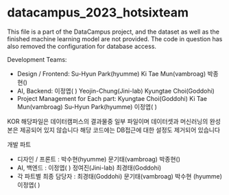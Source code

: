 # datacampus_2023_hotsixteam
This file is a part of the DataCampus project, and the dataset as well as the finished machine learning model are not provided.
The code in question has also removed the configuration for database access.

Development Teams:
- Design / Frontend: Su-Hyun Park(hyumme) Ki Tae Mun(vambroag) 박종현()
- AI, Backend: 이정엽( ) Yeojin-Chung(Jini-lab) Kyungtae Choi(Goddohi)
- Project Management for Each part: Kyungtae Choi(Goddohi) Ki Tae Mun(vambroag) Su-Hyun Park(hyumme) 이정엽( ) 

KOR
해당파일은 데이터캠퍼스의 결과물중 일부 파일이며 데이터셋과 머신러닝의 완성본은 제공되어 있지 않습니다
해당 코드에는 DB접근에 대한 설정도 제거되어 있습니다

개발 파트
- 디자인 / 프론트 :  박수현(hyumme) 문기태(vambroag) 박종현()
- AI, 백엔드 : 이정엽( ) 정여진(Jini-lab) 최경태(Goddohi)
- 각 파트별 최종 담당자 : 최경태(Goddohi) 문기태(vambroag) 박수현 (hyumme) 이정엽( ) 

